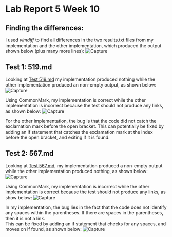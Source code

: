 # Lab Report 5 Week 10

## Finding the differences: 
I used *vimdiff* to find all differences in the two results.txt files from my implementation and the other implementation, which produced the output shown below (plus many more lines): 
![Capture](https://user-images.githubusercontent.com/103288140/172065678-6d9fb3e0-7f60-454f-84ea-7f9e683d9fee.PNG)

## Test 1: 519.md

Looking at [Test 519.md](https://github.com/nidhidhamnani/markdown-parser/blob/main/test-files/519.md) my implementation produced nothing while the other implementation produced an non-empty output, as shown below:
![Capture](https://user-images.githubusercontent.com/103288140/172066302-a6669295-e4ba-4053-9048-13c850bdff54.PNG)

Using CommonMark, my implementation is correct while the other implementation is incorrect because the test should not produce any links, as shown below:
![Capture](https://user-images.githubusercontent.com/103288140/172066401-5db32516-964b-4bda-85cf-ec0e12a77060.PNG)

For the other implementation, the bug is that the code did not catch the exclamation mark before the open bracket. This can potentially be fixed by adding an if statement that catches the exclamation mark at the index before the open bracket, and exiting if it is found. <br>

## Test 2: 567.md

Looking at [Test 567.md](https://github.com/nidhidhamnani/markdown-parser/blob/main/test-files/567.md), my implementation produced a non-empty output while the other implementation produced nothing, as shown below:
![Capture](https://user-images.githubusercontent.com/103288140/172066825-cdf48c97-1bb9-4f6b-9ac8-3d0fc79edf1c.PNG)

Using CommonMark, my implementation is incorrect while the other implementation is correct because the test should not produce any links, as show below:
![Capture](https://user-images.githubusercontent.com/103288140/172066876-9a1ac269-182b-4b37-92c9-afadbbf4a5c2.PNG)

In my implementation, the bug lies in the fact that the code does not identify any spaces within the parentheses. If there are spaces in the parentheses, then it is not a link. <br>
This can be fixed by adding an if statement that checks for any spaces, and moves on if found, as shown below: 
![Capture](https://user-images.githubusercontent.com/103288140/172067336-9f5af60c-7eba-49f5-84a1-ccb7c5dcad4c.PNG)

